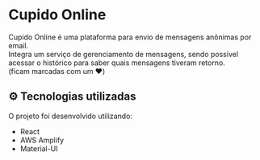 # Cupido Online

Cupido Online é uma plataforma para envio de mensagens anônimas por email.  
Integra um serviço de gerenciamento de mensagens, sendo possivel acessar o histórico para saber quais mensagens tiveram retorno.  
(ficam marcadas com um ❤️)

## ⚙️ Tecnologias utilizadas

O projeto foi desenvolvido utilizando:

- React
- AWS Amplify
- Material-UI
